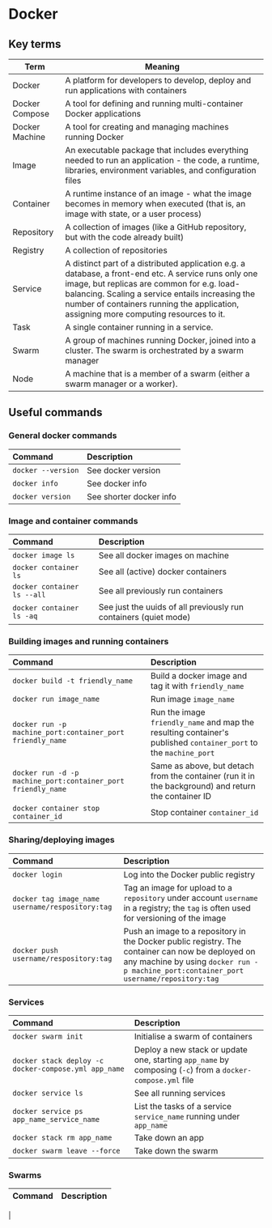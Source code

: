 # Docker

## Key terms
| Term | Meaning |
| ---- | ------- |
| Docker | A platform for developers to develop, deploy and run applications with containers |
| Docker Compose | A tool for defining and running multi-container Docker applications |
| Docker Machine | A tool for creating and managing machines running Docker |
| Image | An executable package that includes everything needed to run an application - the code, a runtime, libraries, environment variables, and configuration files
| Container | A runtime instance of an image - what the image becomes in memory when executed (that is, an image with state, or a user process)
| Repository | A collection of images (like a GitHub repository, but with the code already built) |
| Registry | A collection of repositories |
| Service | A distinct part of a distributed application e.g. a database, a front-end etc. A service runs only one image, but replicas are common for e.g. load-balancing. Scaling a service entails increasing the number of containers running the application, assigning more computing resources to it. |
| Task | A single container running in a service. |
| Swarm | A group of machines running Docker, joined into a cluster. The swarm is orchestrated by a swarm manager |
| Node | A machine that is a member of a swarm (either a swarm manager or a worker). |

## Useful commands
### General docker commands
| Command | Description |
| :------ | :---------- |
| `docker --version` | See docker version |
| `docker info` | See docker info |
| `docker version` | See shorter docker info |

### Image and container commands
| Command | Description |
| :------ | :---------- |
| `docker image ls` | See all docker images on machine |
| `docker container ls` | See all (active) docker containers |
| `docker container ls --all` | See all previously run containers |
| `docker container ls -aq` | See just the uuids of all previously run containers (quiet mode) |

### Building images and running containers
| Command | Description |
| :------ | :---------- |
| `docker build -t friendly_name` | Build a docker image and tag it with `friendly_name` |
| `docker run image_name` | Run image `image_name` |
| `docker run -p machine_port:container_port friendly_name` | Run the image `friendly_name` and map the resulting container's published `container_port` to the `machine_port` |
| `docker run -d -p machine_port:container_port friendly_name` | Same as above, but detach from the container (run it in the background) and return the container ID |
| `docker container stop container_id` | Stop container `container_id` | 

### Sharing/deploying images
| Command | Description |
| :------ | :---------- |
| `docker login` | Log into the Docker public registry |
| `docker tag image_name username/respository:tag` | Tag an image for upload to a `repository` under account `username` in a registry; the `tag` is often used for versioning of the image |
| `docker push username/respository:tag` | Push an image to a repository in the Docker public registry. The container can now be deployed on any machine by using `docker run -p machine_port:container_port username/repository:tag` |

### Services
| Command | Description |
| :------ | :---------- |
| `docker swarm init` | Initialise a swarm of containers |
| `docker stack deploy -c docker-compose.yml app_name` | Deploy a new stack or update one, starting `app_name` by composing (`-c`) from a `docker-compose.yml` file |
| `docker service ls` | See all running services |
| `docker service ps app_name_service_name` | List the tasks of a service `service_name` running under `app_name` |
| `docker stack rm app_name` | Take down an app |
| `docker swarm leave --force` | Take down the swarm |

### Swarms
| Command | Description |
| :------ | :---------- |
| 
